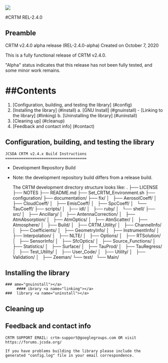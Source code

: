 <a href="https://zenhub.com"><img src="https://raw.githubusercontent.com/ZenHubIO/support/master/zenhub-badge.png"></a>

#CRTM REL-2.4.0


## Preamble
CRTM v2.4.0 alpha release (REL-2.4.0-alpha)
Created on October 7, 2020

This is a fully functional release of CRTM v2.4.0.

"Alpha" status indicates that this release has not been fully tested, and some minor work remains.



  ##Contents
  ===================================================
  1. [Configuration, building, and testing the library] (#config)
  2. [Installing the library] (#install)
    a. [GNU Install] (#gnuinstall)
         - [Linking to the library] (#linking)
    b. [Uninstalling the library] (#uninstall)
  3. [Cleaning up] (#cleanup)
  4. [Feedback and contact info] (#contact)



  ## Configuration, building, and testing the library <a name="config"></a>
	
	JCSDA CRTM v2.4.x Build Instructions
	====================================
  - Development Repository Build
  - Note: the development repository build differs from a release build. 
	
	The CRTM development directory structure looks like:
  .
  ├── LICENSE
  ├── NOTES
  ├── README.md
  ├── Set_CRTM_Environment.sh
  ├── configuration/
  ├── documentation/
  ├── fix/
  │   ├── AerosolCoeff/
  │   ├── CloudCoeff/
  │   ├── EmisCoeff/
  │   ├── SpcCoeff/
  │   └── TauCoeff/
  ├── scripts/
  │   ├── idl/
  │   ├── ruby/
  │   └── shell/
  ├── src/
  │   ├── Ancillary/
  │   ├── AntennaCorrection/
  │   ├── AtmAbsorption/
  │   ├── AtmOptics/
  │   ├── AtmScatter/
  │   ├── Atmosphere/
  │   ├── Build/
  │   ├── CRTM_Utility/
  │   ├── ChannelInfo/
  │   ├── Coefficients/
  │   ├── GeometryInfo/
  │   ├── InstrumentInfo/
  │   ├── Interpolation/
  │   ├── NLTE/
  │   ├── Options/
  │   ├── RTSolution/
  │   ├── SensorInfo/
  │   ├── SfcOptics/
  │   ├── Source_Functions/
  │   ├── Statistics/
  │   ├── Surface/
  │   ├── TauProd/
  │   ├── TauRegress/
  │   ├── Test_Utility/
  │   ├── User_Code/
  │   ├── Utility/
  │   ├── Validation/
  │   ├── Zeeman/
  └── test/
      └── Main/
  
  
  ## Installing the library <a name="install"></a>
    ### ame="gnuinstall"></a>
         #### ibrary <a name="linking"></a>
    ###  library <a name="uninstall"></a>
  ## Cleaning up <a name="cleanup"></a>


  ## Feedback and contact info <a name="contact"></a>

	CRTM SUPPORT EMAIL: crtm-support@googlegroups.com OR visit https://forums.jcsda.org/

	If you have problems building the library please include the
	generated "config.log" file in your email correspondence.






